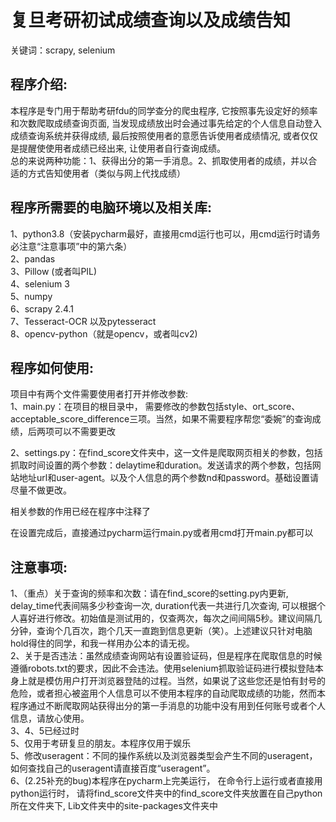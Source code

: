 # 复旦考研初试成绩查询以及成绩告知 #
关键词：scrapy, selenium
## 程序介绍: ##
本程序是专门用于帮助考研fdu的同学查分的爬虫程序, 它按照事先设定好的频率和次数爬取成绩查询页面, 当发现成绩放出时会通过事先给定的个人信息自动登入成绩查询系统并获得成绩, 最后按照使用者的意愿告诉使用者成绩情况, 或者仅仅是提醒使使用者成绩已经出来, 让使用者自行查询成绩。  
总的来说两种功能：1、获得出分的第一手消息。2、抓取使用者的成绩，并以合适的方式告知使用者（类似与网上代找成绩）
## 程序所需要的电脑环境以及相关库: ##

1、python3.8（安装pycharm最好，直接用cmd运行也可以，用cmd运行时请务必注意“注意事项”中的第六条）  
2、pandas  
3、Pillow (或者叫PIL)  
4、selenium 3  
5、numpy  
6、scrapy 2.4.1  
7、Tesseract-OCR 以及pytesseract  
8、opencv-python（就是opencv，或者叫cv2)  
## 程序如何使用: ## 
项目中有两个文件需要使用者打开并修改参数:  
1、main.py：在项目的根目录中， 需要修改的参数包括style、ort_score、acceptable_score_difference三项。当然，如果不需要程序帮您“委婉”的查询成绩，后两项可以不需要更改  
  
2、settings.py：在find_score文件夹中，这一文件是爬取网页相关的参数，包括抓取时间设置的两个参数：delaytime和duration。发送请求的两个参数，包括网站地址url和user-agent。以及个人信息的两个参数nd和password。基础设置请尽量不做更改。  
  
相关参数的作用已经在程序中注释了  
  
在设置完成后，直接通过pycharm运行main.py或者用cmd打开main.py都可以  
## 注意事项: ##
1、（重点）关于查询的频率和次数：请在find_score的setting.py内更新, delay_time代表间隔多少秒查询一次, duration代表一共进行几次查询,  可以根据个人喜好进行修改。初始值是测试用的，仅查两次，每次之间间隔5秒。建议间隔几分钟，查询个几百次，跑个几天一直跑到信息更新（笑）。上述建议只针对电脑hold得住的同学，和我一样用办公本的请无视。  
2、关于是否违法：虽然成绩查询网站有设置验证码，但是程序在爬取信息的时候遵循robots.txt的要求，因此不会违法。使用selenium抓取验证码进行模拟登陆本身上就是模仿用户打开浏览器登陆的过程。当然，如果说了这些您还是怕有封号的危险，或者担心被盗用个人信息可以不使用本程序的自动爬取成绩的功能，然而本程序通过不断爬取网站获得出分的第一手消息的功能中没有用到任何账号或者个人信息，请放心使用。  
3、4、5已经过时  
5、仅用于考研复旦的朋友。本程序仅用于娱乐  
5、修改useragent：不同的操作系统以及浏览器类型会产生不同的useragent，如何查找自己的useragent请直接百度“useragent”。  
6、(2.25补充的bug)本程序在pycharm上完美运行， 在命令行上运行或者直接用python运行时， 请将find_score文件夹中的find_score文件夹放置在自己python所在文件夹下, Lib文件夹中的site-packages文件夹中
